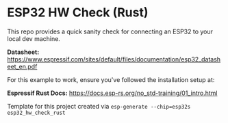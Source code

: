 # ESP32 HW Check (Rust)

This repo provides a quick sanity check for connecting an ESP32 to your local dev machine.

__Datasheet:__  https://www.espressif.com/sites/default/files/documentation/esp32_datasheet_en.pdf


For this example to work, ensure you've followed the installation setup at:

__Espressif Rust Docs:__ https://docs.esp-rs.org/no_std-training/01_intro.html

Template for this project created via `esp-generate --chip=esp32s esp32_hw_check_rust`
